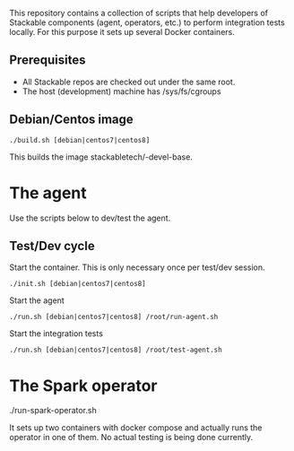 This repository contains a collection of scripts that help developers of Stackable components (agent, operators, etc.) to
perform integration tests locally. For this purpose it sets up several Docker containers.

## Prerequisites

* All Stackable repos are checked out under the same root.
* The host (development) machine has /sys/fs/cgroups

## Debian/Centos image

    ./build.sh [debian|centos7|centos8]

This builds the image stackabletech/<os-name>-devel-base.

# The agent

Use the scripts below to dev/test the agent.

## Test/Dev cycle

Start the container. This is only necessary once per test/dev session.

    ./init.sh [debian|centos7|centos8]

Start the agent

    ./run.sh [debian|centos7|centos8] /root/run-agent.sh

Start the integration tests

    ./run.sh [debian|centos7|centos8] /root/test-agent.sh

# The Spark operator

  ./run-spark-operator.sh

It sets up two containers with docker compose and actually runs the operator in one of them. No actual testing is being done currently. 
